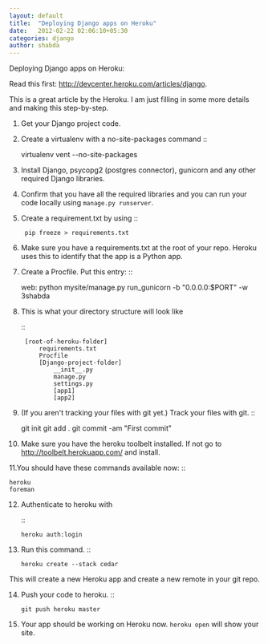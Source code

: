 ```yaml
---
layout: default
title:  "Deploying Django apps on Heroku"
date:   2012-02-22 02:06:10+05:30
categories: django
author: shabda
---
```

Deploying Django apps on Heroku:

Read this first: http://devcenter.heroku.com/articles/django.

This is a great article by the Heroku. I am just filling in some more details and making this step-by-step.

1. Get your Django project code.
2. Create a virtualenv with a no-site-packages command ::

    virtualenv vent --no-site-packages

3. Install Django, psycopg2 (postgres connector), gunicorn and any other required Django libraries.
4. Confirm that you have all the required libraries and you can run your code locally using ``manage.py runserver``.
5. Create a requirement.txt by using
    ::

        pip freeze > requirements.txt

6. Make sure you have a requirements.txt at the root of your repo. Heroku uses this to identify that the app is a Python app.
7. Create a Procfile. Put this entry: ::

    web: python mysite/manage.py run_gunicorn -b "0.0.0.0:$PORT" -w 3shabda

8. This is what your directory structure will look like

    ::

        [root-of-heroku-folder]
            requirements.txt
            Procfile
            [Django-project-folder]
                __init__.py
                manage.py
                settings.py
                [app1]
                [app2]


9. (If you aren't tracking your files with git yet.) Track your files with git. ::

    git init
    git add .
    git commit -am "First commit"

10. Make sure you have the heroku toolbelt installed. If not go to http://toolbelt.herokuapp.com/ and install.

11.You should have these commands available now: ::

    heroku
    foreman

12. Authenticate to heroku with

    ::

        heroku auth:login


13. Run this command.
    ::

        heroku create --stack cedar


This will create a new Heroku app and create a new remote in your git repo.

14. Push your code to heroku.
    ::

        git push heroku master


15. Your app should be working on Heroku now. ``heroku open`` will show your site.





